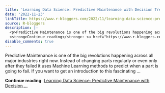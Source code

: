 ```yaml
---
title: 'Learning Data Science: Predictive Maintenance with Decision Trees'
date: '2022-11-23'
linkTitle: https://www.r-bloggers.com/2022/11/learning-data-science-predictive-maintenance-with-decision-trees/
source: R-bloggers
description: |-
  <p>Predictive Maintenance is one of the big revolutions happening across all major industries right now. Instead of changing parts regularly or even only after they failed it uses Machine Learning methods to predict when a part is going to fail. If you want to get an introduction to this fascinating ...</p>
  <strong>Continue reading</strong>: <a href="https://www.r-bloggers.com/2022/11/learning-data-science-predictive-maintenance-with-decision-trees/">Learning Data Science: Predictive Maintenance with Decision ...
disable_comments: true
---
```

<p>Predictive Maintenance is one of the big revolutions happening across all major industries right now. Instead of changing parts regularly or even only after they failed it uses Machine Learning methods to predict when a part is going to fail. If you want to get an introduction to this fascinating ...</p>
<strong>Continue reading</strong>: <a href="https://www.r-bloggers.com/2022/11/learning-data-science-predictive-maintenance-with-decision-trees/">Learning Data Science: Predictive Maintenance with Decision ...